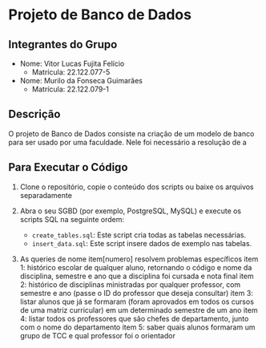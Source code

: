 # Projeto de Banco de Dados

## Integrantes do Grupo

- Nome: Vitor Lucas Fujita Felício
  - Matrícula: 22.122.077-5
- Nome: Murilo da Fonseca Guimarães
  - Matrícula: 22.122.079-1

## Descrição

O projeto de Banco de Dados consiste na criação de um modelo de banco para ser usado por uma faculdade. Nele foi necessário a resolução de a

## Para Executar o Código

1. Clone o repositório, copie o conteúdo dos scripts ou baixe os arquivos separadamente

2. Abra o seu SGBD (por exemplo, PostgreSQL, MySQL) e execute os scripts SQL na seguinte ordem:
    - `create_tables.sql`: Este script cria todas as tabelas necessárias.
    - `insert_data.sql`: Este script insere dados de exemplo nas tabelas.

3. As queries de nome item[numero] resolvem problemas específicos
   item 1:
   histórico escolar de qualquer aluno, retornando o código e nome da disciplina, semestre e ano que a disciplina foi cursada e nota final
   item 2:
   histórico de disciplinas ministradas por qualquer professor, com semestre e ano (passe o ID do professor que deseja consultar)
   item 3:
   listar alunos que já se formaram (foram aprovados em todos os cursos de uma matriz curricular) em um determinado semestre de um ano
   item 4:
   listar todos os professores que são chefes de departamento, junto com o nome do departamento
   item 5:
   saber quais alunos formaram um grupo de TCC e qual professor foi o orientador


